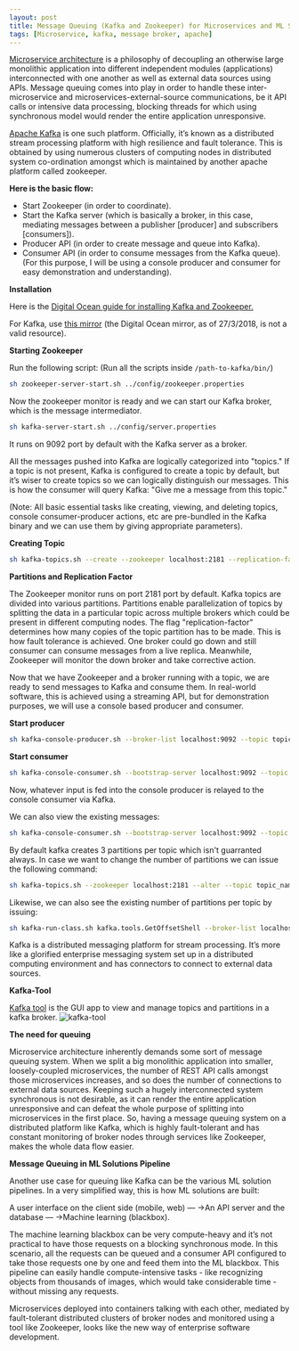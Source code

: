 ```yaml
---
layout: post
title: Message Queuing (Kafka and Zookeeper) for Microservices and ML Solutions Pipelines
tags: [Microservice, kafka, message broker, apache]
---
```


[Microservice architecture](https://martinfowler.com/articles/microservices.html) is a philosophy of decoupling an otherwise large monolithic application into different independent modules (applications) interconnected with one another as well as external data sources using APIs. Message queuing comes into play in order to handle these inter-microservice and microservices-external-source communications, be it API calls or intensive data processing, blocking threads for which using synchronous model would render the entire application unresponsive.

[Apache Kafka](https://kafka.apache.org/) is one such platform. Officially, it’s known as a distributed stream processing platform with high resilience and fault tolerance. This is obtained by using numerous clusters of computing nodes in distributed system co-ordination amongst which is maintained by another apache platform called zookeeper.

**Here is the basic flow:**

* Start Zookeeper (in order to coordinate).
* Start the Kafka server (which is basically a broker, in this case, mediating messages between a publisher [producer] and subscribers [consumers]).
* Producer API (in order to create message and queue into Kafka).
* Consumer API (in order to consume messages from the Kafka queue).
(For this purpose, I will be using a console producer and consumer for easy demonstration and understanding).

**Installation**

Here is the [Digital Ocean guide for installing Kafka and Zookeeper.](https://www.digitalocean.com/community/tutorials/how-to-install-apache-kafka-on-ubuntu-14-04)

For Kafka, use [this mirror](http://www-us.apache.org/dist/kafka/1.0.1/kafka_2.11-1.0.1.tgz) (the Digital Ocean mirror, as of 27/3/2018, is not a valid resource).

**Starting Zookeeper**

Run the following script: (Run all the scripts inside `/path-to-kafka/bin/`)
```sh
sh zookeeper-server-start.sh ../config/zookeeper.properties
```

Now the zookeeper monitor is ready and we can start our Kafka broker, which is the message intermediator.
```sh
sh kafka-server-start.sh ../config/server.properties
```

It runs on 9092 port by default with the Kafka server as a broker.

All the messages pushed into Kafka are logically categorized into "topics." If a topic is not present, Kafka is configured to create a topic by default, but it’s wiser to create topics so we can logically distinguish our messages. This is how the consumer will query Kafka: "Give me a message from this topic."

(Note: All basic essential tasks like creating, viewing, and deleting topics, console consumer-producer actions, etc are pre-bundled in the Kafka binary and we can use them by giving appropriate parameters).

**Creating Topic**
```sh
sh kafka-topics.sh --create --zookeeper localhost:2181 --replication-factor 1 --partitions 1 --topic topic_name
```

**Partitions and Replication Factor**

The Zookeeper monitor runs on port 2181 port by default. Kafka topics are divided into various partitions. Partitions enable parallelization of topics by splitting the data in a particular topic across multiple brokers which could be present in different computing nodes. The flag "replication-factor" determines how many copies of the topic partition has to be made. This is how fault tolerance is achieved. One broker could go down and still consumer can consume messages from a live replica. Meanwhile, Zookeeper will monitor the down broker and take corrective action.

Now that we have Zookeeper and a broker running with a topic, we are ready to send messages to Kafka and consume them. In real-world software, this is achieved using a streaming API, but for demonstration purposes, we will use a console based producer and consumer.

**Start producer**

```sh
sh kafka-console-producer.sh --broker-list localhost:9092 --topic topic_name
```

**Start consumer**

```sh
sh kafka-console-consumer.sh --bootstrap-server localhost:9092 --topic topic_name
```

Now, whatever input is fed into the console producer is relayed to the console consumer via Kafka.

We can also view the existing messages:

```sh
sh kafka-console-consumer.sh --bootstrap-server localhost:9092 --topic topic_name --from-beginning
```

By default kafka creates 3 partitions per topic which isn't guarranted always. In case we want to change the number of partitions we can issue the following command:
```sh
sh kafka-topics.sh --zookeeper localhost:2181 --alter --topic topic_name --partitions 3
```

Likewise, we can also see the existing number of partitions per topic by issuing:

```sh
sh kafka-run-class.sh kafka.tools.GetOffsetShell --broker-list localhost:9092 --topic topic_name --time -1
```

Kafka is a distributed messaging platform for stream processing. It’s more like a glorified enterprise messaging system set up in a distributed computing environment and has connectors to connect to external data sources.

**Kafka-Tool**

[Kafka tool](http://www.kafkatool.com/) is the GUI app to view and manage topics and partitions in a kafka broker.
![kafka-tool](https://sudipbhandari126.github.io/resources/kafka-tool.png "kafka-tool")


**The need for queuing**

Microservice architecture inherently demands some sort of message queuing system. When we split a big monolithic application into smaller, loosely-coupled microservices, the number of REST API calls amongst those microservices increases, and so does the number of connections to external data sources. Keeping such a hugely interconnected system synchronous is not desirable, as it can render the entire application unresponsive and can defeat the whole purpose of splitting into microservices in the first place. So, having a message queuing system on a distributed platform like Kafka, which is highly fault-tolerant and has constant monitoring of broker nodes through services like Zookeeper, makes the whole data flow easier.

**Message Queuing in ML Solutions Pipeline**

Another use case for queuing like Kafka can be the various ML solution pipelines. In a very simplified way, this is how ML solutions are built:

A user interface on the client side (mobile, web) — →An API server and the database — →Machine learning (blackbox).

The machine learning blackbox can be very compute-heavy and it’s not practical to have those requests on a blocking synchronous mode. In this scenario, all the requests can be queued and a consumer API configured to take those requests one by one and feed them into the ML blackbox. This pipeline can easily handle compute-intensive tasks - like recognizing objects from thousands of images, which would take considerable time - without missing any requests.

Microservices deployed into containers talking with each other, mediated by fault-tolerant distributed clusters of broker nodes and monitored using a tool like Zookeeper, looks like the new way of enterprise software development.




